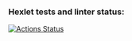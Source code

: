### Hexlet tests and linter status:
[![Actions Status](https://github.com/nmdcat/fullstack-javascript-project-44/actions/workflows/hexlet-check.yml/badge.svg)](https://github.com/nmdcat/fullstack-javascript-project-44/actions)